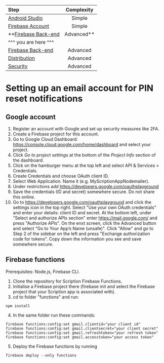 
|Step | Complexity
| :---         |     :---:      
|[Android Studio](https://github.com/scriptionapp/scriptionpage1/android-studio)  | Simple
|[Firebase Account](https://github.com/scriptionapp/scriptionpage1/firebase-account) | Simple
|**[Firebase Back-end](https://github.com/scriptionapp/scriptionpage1/firebase-backend) | Advanced**
| ^^^ you are here ^^^|
|[Firebase Back-end](https://github.com/scriptionapp/scriptionpage1/firebase-backend) | Advanced
|[Distribution](https://github.com/scriptionapp/scriptionpage1/distribution) | Advanced
|[Security](https://github.com/scriptionapp/scriptionpage1/secure-scription) | Advanced

# Setting up an email account for PIN reset notifications


## Google account
1. Register an account with Google and set up security measures like 2FA.
2. Create a Firebase project for this account.
3. Go to Google Cloud Dashboard: https://console.cloud.google.com/home/dashboard and select your project.
4. Click *Go to project settings* at the bottom of the *Project Info* section of the dashboard.
5. Click on the hamburger menu at the top left and select API & Services > Credentials.
6. Create Credentials and choose OAuth client ID.
7. Select Web Application. Name it (e.g. MyScriptionAppNodemailer). 
8. Under restrictions add https://developers.google.com/oauthplayground
9. Save the credentials (ID and secret) somewhere secure. Do not share this online.
10. Go to https://developers.google.com/oauthplayground and click the settings icon in the top right. Select "Use your own OAuth credentials" and enter your details: client ID and secret. At the bottom left, under "Select and authorize APIs section" enter https://mail.google.com/ and press "Authorize APIs". On the enxt screen, click the Advanced button and select "Go to Your App’s Name (unsafe)". Click "Allow" and go to Step 2 of the sidebar on the left and press "Exchange authorization code for tokens". Copy down the information you see and save somewhere secure.


## Firebase functions
Prerequisites: Node.js, Firebase CLI.

1. Clone the repository for Scription Firebase Functions.
2. Initialise a Firebase project there (firebase init and select the Firebase project that your Scription app is associated with).
3. cd to folder "functions" and run: 
```
npm install
```
4. In the same folder run these commands:
```
firebase functions:config:set gmail.clientid="your client id"
firebase functions:config:set gmail.clientsecret="your client secret"
firebase functions:config:set gmail.refreshtoken="your refresh token"
firebase functions:config:set gmail.accesstoken="your access token"
```
5. Deploy the Firebase functions by running 
```
firebase deploy --only functions
```
